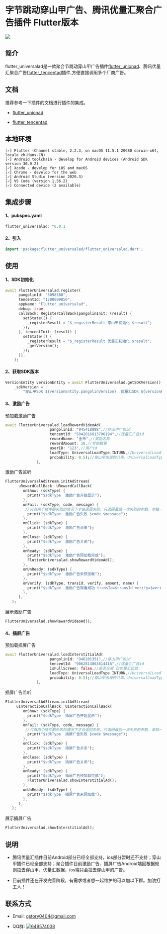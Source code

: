 # 字节跳动穿山甲广告、腾讯优量汇聚合广告插件 Flutter版本

<p>
<a href="https://pub.flutter-io.cn/packages/flutter_universalad"><img src=https://img.shields.io/badge/flutter_universalad-v0.0.1-success></a>
</p>

## 简介
  flutter_universalad是一款聚合节跳动穿山甲广告插件[flutter_unionad](https://github.com/gstory0404/flutter_unionad)、腾讯优量汇聚合广告[flutter_tencentad](https://github.com/gstory0404/flutter_tencentad)插件,方便直接调用多个厂商广告。
  
## 文档

推荐参考一下插件的文档进行插件的集成。

* [flutter_unionad](https://github.com/gstory0404/flutter_unionad)

* [flutter_tencentad](https://github.com/gstory0404/flutter_tencentad)

## 本地环境
```
[✓] Flutter (Channel stable, 2.2.3, on macOS 11.5.1 20G80 darwin-x64, locale zh-Hans-CN)
[✓] Android toolchain - develop for Android devices (Android SDK version 30.0.2)
[✓] Xcode - develop for iOS and macOS
[✓] Chrome - develop for the web
[✓] Android Studio (version 2020.3)
[✓] VS Code (version 1.56.2)
[✓] Connected device (2 available)

```

## 集成步骤
#### 1、pubspec.yaml
```Dart
flutter_universalad: ^0.0.1
```
  
#### 2、引入
```Dart
import 'package:flutter_universalad/flutter_universalad.dart';
```

## 使用

#### 1、SDK初始化

```Dart
await FlutterUniversalad.register(
      pangolinId: "5098580",
      tencentId: "1200009850",
      appName: "Flutter_universalad",
      debug: true,
      callBack: RegisterCallBack(pangolinInit: (result) {
        setState(() {
          _registerResult = "$_registerResult 穿山甲初始化 $result";
        });
      }, tencentInit: (result) {
        setState(() {
          _registerResult = "$_registerResult 优量汇初始化 $result";
          _getVersion();
        });
      }),
    );

```

#### 2、获取SDK版本
```Dart
VersionEntity versionEntity = await FlutterUniversalad.getSDKVersion();
    _sdkVersion =
        "穿山甲SDK ${versionEntity.pangolinVersion}  优量汇SDK ${versionEntity.tencentVersion}";
```

#### 3、激励广告

预加载激励广告

```dart
await FlutterUniversalad.loadRewardVideoAd(
                    pangolinId: "945418088",//穿山甲广告id
                    tencentId: "5042816813706194",//优量汇广告id
                    rewardName: "金币",//奖励名称
                    rewardAmount: 10,//奖励数量
                    userID: "123",//用户id
                    loadType: UniversalLoadType.INTURN,//UniversalLoadType.INTURN 交替拉取广告，UniversalLoadType.RANDOWM 完全随机拉去广告
                    probability: 0.5);//穿山甲出现的几率，UniversalLoadType.RANDOWM 起效，「0-1取值，0为不出现 1必出现」
              },
```

激励广告监听

```dart
FlutterUniversalAdStream.initAdStream(
      uRewardCallBack: URewardCallBack(
        onShow: (sdkType) {
          print("$sdkType  激励广告开始显示");
        },
        onFail: (sdkType, code, message) {
         //只有两个插件都失败的情况下才会返回失败，只返回最后一次失败的参数，单独一个失败，会保底去拉取另一个sdk广告
          print("$sdkType  激励广告失败 $code $message");
        },
        onClick: (sdkType) {
          print("$sdkType  激励广告点击");
        },
        onClose: (sdkType) {
          print("$sdkType  激励广告关闭");
        },
        onReady: (sdkType) {
          print("$sdkType  激励广告预加载完成");
          FlutterUniversalad.showRewardVideoAd();
        },
        onUnReady: (sdkType) {
          print("$sdkType  激励广告未预加载");
        },
        onVerify: (sdkType, transId, verify, amount, name) {
          print("$sdkType  激励广告观看成功 transId=$transId verify=$verify amount=$amount name=$name");
        },
      ),
   );
```
展示激励广告
```dart
FlutterUniversalad.showRewardVideoAd();
```

#### 4、插屏广告

预加载插屏广告

```dart
await FlutterUniversalad.loadInterstitialAd(
                    pangolinId: "946201351",//穿山甲广告id
                    tencentId: "9062813863614416",//优量汇广告id
                    isFullScreen: false,//是否全屏 仅优量汇起效
                    loadType: UniversalLoadType.INTURN,//UniversalLoadType.INTURN 交替拉取广告，UniversalLoadType.RANDOWM 完全随机拉去广告
                    probability: 0.5);//穿山甲出现的几率，UniversalLoadType.RANDOWM 起效，「0-1取值，0为不出现 1必出现」
              },
```

插屏广告监听

```dart
FlutterUniversalAdStream.initAdStream(
     uInteractionCallBack: UInteractionCallBack(
        onShow: (sdkType) {
          print("$sdkType  插屏广告开始显示");
        },
        onFail: (sdkType, code, message) {
         //只有两个插件都失败的情况下才会返回失败，只返回最后一次失败的参数，单独一个失败，会保底去拉取另一个sdk广告
          print("$sdkType  插屏广告失败 $code $message");
        },
        onClick: (sdkType) {
          print("$sdkType  插屏广告点击");
        },
        onClose: (sdkType) {
          print("$sdkType  插屏广告关闭");
        },
        onReady: (sdkType) {
          print("$sdkType  插屏广告预加载完成");
          FlutterUniversalad.showInterstitialAd();
        },
        onUnReady: (sdkType) {
          print("$sdkType  插屏广告未预加载");
        },
      ),
   );
```
展示插屏广告
```dart
FlutterUniversalad.showInterstitialAd();
```

## 说明

* 腾讯优量汇插件目前Android部分已经全部支持，ios部分暂时还不支持；穿山甲插件已经全部支持；聚合插件目前激励广告、插屏广告Android端回根据规则拉去穿山甲、优量汇数据，ios端只会拉去穿山甲的广告。

* 目前插件还在开发完善阶段，有需求或者想一起维护的可以加以下群。加油打工人！

## 联系方式
* Email: gstory0404@gmail.com

* QQ群: <a target="_blank" href="https://qm.qq.com/cgi-bin/qm/qr?k=4j2_yF1-pMl58y16zvLCFFT2HEmLf6vQ&jump_from=webapi"><img border="0" src="//pub.idqqimg.com/wpa/images/group.png" alt="649574038" title="flutter交流"></a>

